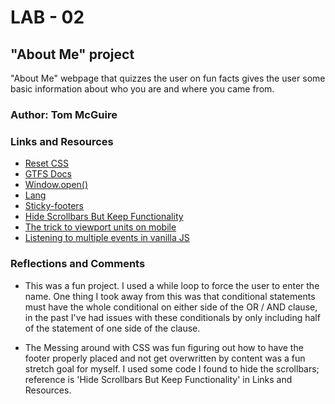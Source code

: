 # LAB - 02

## "About Me" project

"About Me" webpage that quizzes the user on fun facts gives the user some basic information about who you are and where you came from.

### Author: Tom McGuire

### Links and Resources

* [Reset CSS](https://meyerweb.com/eric/tools/css/reset/)
* [GTFS Docs](https://developers.google.com/transit/gtfs)
* [Window.open()](https://developer.mozilla.org/en-US/docs/Web/API/Window/open)
* [Lang](https://developer.mozilla.org/en-US/docs/Web/HTML/Global_attributes/lang)
* [Sticky-footers](https://css-tricks.com/fun-viewport-units/#full-height-layouts-hero-images-and-sticky-footers)
* [Hide Scrollbars But Keep Functionality](https://www.w3schools.com/howto/howto_css_hide_scrollbars.asp)
* [The trick to viewport units on mobile](https://css-tricks.com/the-trick-to-viewport-units-on-mobile/)
* [Listening to multiple events in vanilla JS](https://gomakethings.com/listening-to-multiple-events-in-vanilla-js/)

### Reflections and Comments

* This was a fun project. I used a while loop to force the user to enter the name. One thing I took away from this was that conditional statements must have the whole conditional on either side of the OR / AND clause, in the past I've had issues with these conditionals by only including half of the statement of one side of the clause.

* The Messing around with CSS was fun figuring out how to have the footer properly placed and not get overwritten by content was a fun stretch goal for myself. I used some code I found to hide the scrollbars; reference is 'Hide Scrollbars But Keep Functionality' in Links and Resources.

